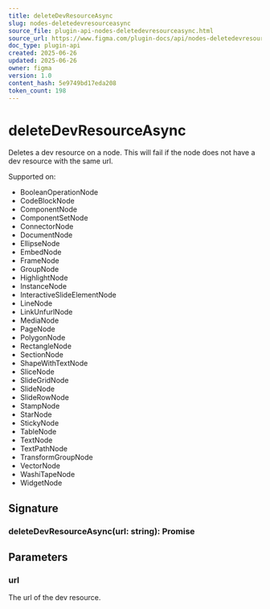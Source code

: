 ```yaml
---
title: deleteDevResourceAsync
slug: nodes-deletedevresourceasync
source_file: plugin-api-nodes-deletedevresourceasync.html
source_url: https://www.figma.com/plugin-docs/api/nodes-deletedevresourceasync/
doc_type: plugin-api
created: 2025-06-26
updated: 2025-06-26
owner: figma
version: 1.0
content_hash: 5e9749bd17eda208
token_count: 198
---
```

# deleteDevResourceAsync

Deletes a dev resource on a node. This will fail if the node does not have a dev resource with the same url.

 Supported on:

- BooleanOperationNode
- CodeBlockNode
- ComponentNode
- ComponentSetNode
- ConnectorNode
- DocumentNode
- EllipseNode
- EmbedNode
- FrameNode
- GroupNode
- HighlightNode
- InstanceNode
- InteractiveSlideElementNode
- LineNode
- LinkUnfurlNode
- MediaNode
- PageNode
- PolygonNode
- RectangleNode
- SectionNode
- ShapeWithTextNode
- SliceNode
- SlideGridNode
- SlideNode
- SlideRowNode
- StampNode
- StarNode
- StickyNode
- TableNode
- TextNode
- TextPathNode
- TransformGroupNode
- VectorNode
- WashiTapeNode
- WidgetNode

## Signature

### deleteDevResourceAsync(url: string): Promise

## Parameters

### url

The url of the dev resource.